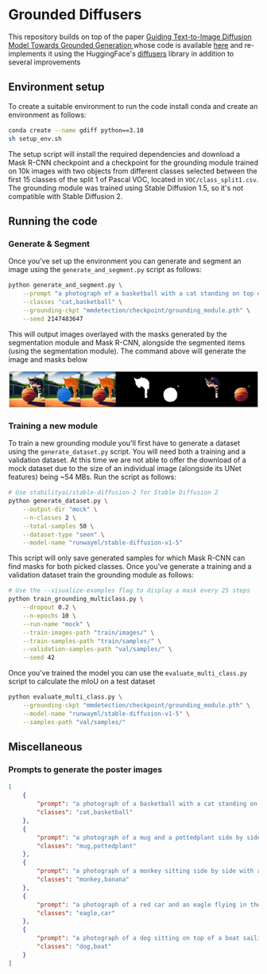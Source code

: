 # Grounded Diffusers

This repository builds on top of the paper [Guiding Text-to-Image Diffusion Model Towards Grounded Generation
](https://arxiv.org/abs/2301.05221) whose code is available [here](https://github.com/Lipurple/Grounded-Diffusion) and re-implements it using the HuggingFace's [diffusers](https://github.com/huggingface/diffusers) library in addition to several improvements

## Environment setup

To create a suitable environment to run the code install conda and create an environment as follows:

```sh
conda create --name gdiff python==3.10
sh setup_env.sh
```

The setup script will install the required dependencies and download a Mask R-CNN checkpoint and a checkpoint for the grounding module trained on 10k images with two objects from different classes selected between the first 15 classes of the split 1 of Pascal VOC, located in `VOC/class_split1.csv`. The grounding module was trained using Stable Diffusion 1.5, so it's not compatible with Stable Diffusion 2.

## Running the code

### Generate & Segment

Once you've set up the environment you can generate and segment an image using the `generate_and_segment.py` script as follows:

```sh
python generate_and_segment.py \
    --prompt "a photograph of a basketball with a cat standing on top of it on a field long shot" \
    --classes "cat,basketball" \
    --grounding-ckpt "mmdetection/checkpoint/grounding_module.pth" \
    --seed 2147483647
```

This will output images overlayed with the masks generated by the segmentation module and Mask R-CNN, alongside the segmented items (using the segmentation module). The command above will generate the image and masks below

![](./media/segmentation_example.png)

### Training a new module

To train a new grounding module you'll first have to generate a dataset using the `generate_dataset.py` script. You will need both a training and a validation dataset. At this time we are not able to offer the download of a mock dataset due to the size of an individual image (alongside its UNet features) being ~54 MBs. Run the script as follows:

```sh
# Use stabilityai/stable-diffusion-2 for Stable Diffusion 2
python generate_dataset.py \
    --output-dir "mock" \
    --n-classes 2 \
    --total-samples 50 \
    --dataset-type "seen" \
    --model-name "runwayml/stable-diffusion-v1-5"
```

This script will only save generated samples for which Mask R-CNN can find masks for both picked classes. Once you've generate a training and a validation dataset train the grounding module as follows:

```sh
# Use the --visualize-examples flag to display a mask every 25 steps
python train_grounding_multiclass.py \
    --dropout 0.2 \
    --n-epochs 10 \
    --run-name "mock" \
    --train-images-path "train/images/" \
    --train-samples-path "train/samples/" \
    --validation-samples-path "val/samples/" \
    --seed 42
```

Once you've trained the model you can use the `evaluate_multi_class.py` script to calculate the mIoU on a test dataset

```sh
python evaluate_multi_class.py \
    --grounding-ckpt "mmdetection/checkpoint/grounding_module.pth" \
    --model-name "runwayml/stable-diffusion-v1-5" \
    --samples-path "val/samples/"
```

## Miscellaneous

### Prompts to generate the poster images

```json
[
    {
        "prompt": "a photograph of a basketball with a cat standing on top of it on a field long shot",
        "classes": "cat,basketball"
    },
    {
        "prompt": "a photograph of a mug and a pottedplant side by side sitting on top of a table in a kitchen with strong natural light. In the background a white wall can be seen",
        "classes": "mug,pottedplant"
    },
    {
        "prompt": "a photograph of a monkey sitting side by side with a bunch of bananas. there is a strong natural warm light in the scene. high quality photography 8k",
        "classes": "monkey,banana"
    },
    {
        "prompt": "a photograph of a red car and an eagle flying in the sky",
        "classes": "eagle,car"
    },
    {
        "prompt": "a photograph of a dog sitting on top of a boat sailing on a river, lit by a warm natural light long shot",
        "classes": "dog,boat"
    }
]
```

